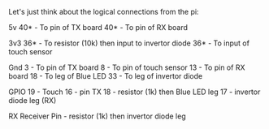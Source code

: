 

Let's just think about the logical connections from the pi:



5v
40* - To pin of TX board
40* - To pin of RX board

3v3
36* - To resistor (10k) then input to invertor diode
36* - To input of touch sensor

Gnd
3 - To pin of TX board
8 - To pin of touch sensor
13 - To pin of RX board
18 - To leg of Blue LED
33 - To leg of invertor diode

GPIO
19 - Touch
16 - pin TX 
18 - resistor (1k) then Blue LED leg
17 - invertor diode leg (RX)

RX
Receiver Pin - resistor (1k) then invertor diode leg